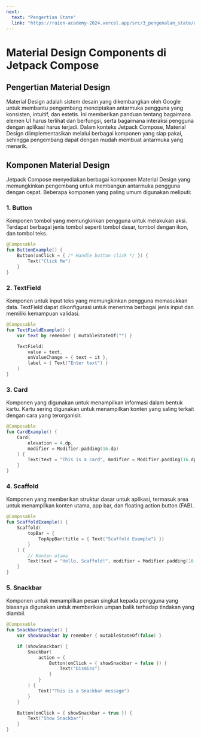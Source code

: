 ```yaml
---
next:
  text: "Pengertian State"
  link: "https://raion-academy-2024.vercel.app/src/3_pengenalan_state/a_state"
---
```


# Material Design Components di Jetpack Compose

## Pengertian Material Design

Material Design adalah sistem desain yang dikembangkan oleh Google untuk membantu pengembang menciptakan antarmuka pengguna yang konsisten, intuitif, dan estetis. Ini memberikan panduan tentang bagaimana elemen UI harus terlihat dan berfungsi, serta bagaimana interaksi pengguna dengan aplikasi harus terjadi. Dalam konteks Jetpack Compose, Material Design diimplementasikan melalui berbagai komponen yang siap pakai, sehingga pengembang dapat dengan mudah membuat antarmuka yang menarik.

## Komponen Material Design

Jetpack Compose menyediakan berbagai komponen Material Design yang memungkinkan pengembang untuk membangun antarmuka pengguna dengan cepat. Beberapa komponen yang paling umum digunakan meliputi:

### 1. Button

Komponen tombol yang memungkinkan pengguna untuk melakukan aksi. Terdapat berbagai jenis tombol seperti tombol dasar, tombol dengan ikon, dan tombol teks.

```kotlin
@Composable
fun ButtonExample() {
    Button(onClick = { /* Handle button click */ }) {
        Text("Click Me")
    }
}
```

### 2. TextField

Komponen untuk input teks yang memungkinkan pengguna memasukkan data. TextField dapat dikonfigurasi untuk menerima berbagai jenis input dan memiliki kemampuan validasi.

```kotlin
@Composable
fun TextFieldExample() {
    var text by remember { mutableStateOf("") }

    TextField(
        value = text,
        onValueChange = { text = it },
        label = { Text("Enter text") }
    )
}
```

### 3. Card

Komponen yang digunakan untuk menampilkan informasi dalam bentuk kartu. Kartu sering digunakan untuk menampilkan konten yang saling terkait dengan cara yang terorganisir.

```kotlin
@Composable
fun CardExample() {
    Card(
        elevation = 4.dp,
        modifier = Modifier.padding(16.dp)
    ) {
        Text(text = "This is a card", modifier = Modifier.padding(16.dp))
    }
}
```

### 4. Scaffold

Komponen yang memberikan struktur dasar untuk aplikasi, termasuk area untuk menampilkan konten utama, app bar, dan floating action button (FAB).

```kotlin
@Composable
fun ScaffoldExample() {
    Scaffold(
        topBar = {
            TopAppBar(title = { Text("Scaffold Example") })
        }
    ) {
        // Konten utama
        Text(text = "Hello, Scaffold!", modifier = Modifier.padding(16.dp))
    }
}
```

### 5. Snackbar

Komponen untuk menampilkan pesan singkat kepada pengguna yang biasanya digunakan untuk memberikan umpan balik terhadap tindakan yang diambil.

```kotlin
@Composable
fun SnackbarExample() {
    var showSnackbar by remember { mutableStateOf(false) }

    if (showSnackbar) {
        Snackbar(
            action = {
                Button(onClick = { showSnackbar = false }) {
                    Text("Dismiss")
                }
            }
        ) {
            Text("This is a Snackbar message")
        }
    }

    Button(onClick = { showSnackbar = true }) {
        Text("Show Snackbar")
    }
}
```
